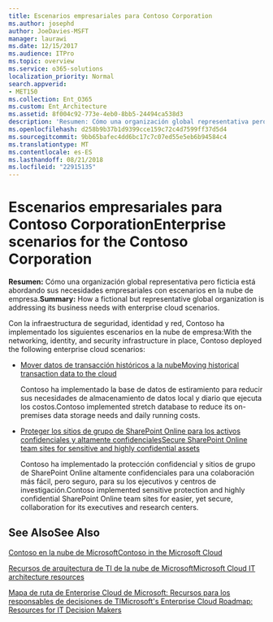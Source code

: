 ```yaml
---
title: Escenarios empresariales para Contoso Corporation
ms.author: josephd
author: JoeDavies-MSFT
manager: laurawi
ms.date: 12/15/2017
ms.audience: ITPro
ms.topic: overview
ms.service: o365-solutions
localization_priority: Normal
search.appverid:
- MET150
ms.collection: Ent_O365
ms.custom: Ent_Architecture
ms.assetid: 8f004c92-773e-4eb0-8bb5-24494ca538d3
description: 'Resumen: Cómo una organización global representativa pero ficticia está abordando sus necesidades empresariales con escenarios en la nube de empresa.'
ms.openlocfilehash: d258b9b37b1d9399cce159c72c4d7599ff37d5d4
ms.sourcegitcommit: 9bb65bafec4dd6bc17c7c07ed55e5eb6b94584c4
ms.translationtype: MT
ms.contentlocale: es-ES
ms.lasthandoff: 08/21/2018
ms.locfileid: "22915135"
---
```

# <a name="enterprise-scenarios-for-the-contoso-corporation"></a><span data-ttu-id="cfb11-103">Escenarios empresariales para Contoso Corporation</span><span class="sxs-lookup"><span data-stu-id="cfb11-103">Enterprise scenarios for the Contoso Corporation</span></span>

 <span data-ttu-id="cfb11-104">**Resumen:** Cómo una organización global representativa pero ficticia está abordando sus necesidades empresariales con escenarios en la nube de empresa.</span><span class="sxs-lookup"><span data-stu-id="cfb11-104">**Summary:** How a fictional but representative global organization is addressing its business needs with enterprise cloud scenarios.</span></span>
  
<span data-ttu-id="cfb11-105">Con la infraestructura de seguridad, identidad y red, Contoso ha implementado los siguientes escenarios en la nube de empresa:</span><span class="sxs-lookup"><span data-stu-id="cfb11-105">With the networking, identity, and security infrastructure in place, Contoso deployed the following enterprise cloud scenarios:</span></span>
  
- [<span data-ttu-id="cfb11-106">Mover datos de transacción históricos a la nube</span><span class="sxs-lookup"><span data-stu-id="cfb11-106">Moving historical transaction data to the cloud</span></span>](moving-historical-transaction-data-to-the-cloud.md)
    
    <span data-ttu-id="cfb11-107">Contoso ha implementado la base de datos de estiramiento para reducir sus necesidades de almacenamiento de datos local y diario que ejecuta los costos.</span><span class="sxs-lookup"><span data-stu-id="cfb11-107">Contoso implemented stretch database to reduce its on-premises data storage needs and daily running costs.</span></span>
    
- [<span data-ttu-id="cfb11-108">Proteger los sitios de grupo de SharePoint Online para los activos confidenciales y altamente confidenciales</span><span class="sxs-lookup"><span data-stu-id="cfb11-108">Secure SharePoint Online team sites for sensitive and highly confidential assets</span></span>](secure-sharepoint-online-team-sites-for-sensitive-and-highly-confidential-assets.md)
    
    <span data-ttu-id="cfb11-109">Contoso ha implementado la protección confidencial y sitios de grupo de SharePoint Online altamente confidenciales para una colaboración más fácil, pero seguro, para su los ejecutivos y centros de investigación.</span><span class="sxs-lookup"><span data-stu-id="cfb11-109">Contoso implemented sensitive protection and highly confidential SharePoint Online team sites for easier, yet secure, collaboration for its executives and research centers.</span></span>
    
## <a name="see-also"></a><span data-ttu-id="cfb11-110">See Also</span><span class="sxs-lookup"><span data-stu-id="cfb11-110">See Also</span></span>

[<span data-ttu-id="cfb11-111">Contoso en la nube de Microsoft</span><span class="sxs-lookup"><span data-stu-id="cfb11-111">Contoso in the Microsoft Cloud</span></span>](contoso-in-the-microsoft-cloud.md)
  
[<span data-ttu-id="cfb11-112">Recursos de arquitectura de TI de la nube de Microsoft</span><span class="sxs-lookup"><span data-stu-id="cfb11-112">Microsoft Cloud IT architecture resources</span></span>](microsoft-cloud-it-architecture-resources.md)

[<span data-ttu-id="cfb11-113">Mapa de ruta de Enterprise Cloud de Microsoft: Recursos para los responsables de decisiones de TI</span><span class="sxs-lookup"><span data-stu-id="cfb11-113">Microsoft's Enterprise Cloud Roadmap: Resources for IT Decision Makers</span></span>](https://sway.com/FJ2xsyWtkJc2taRD)



